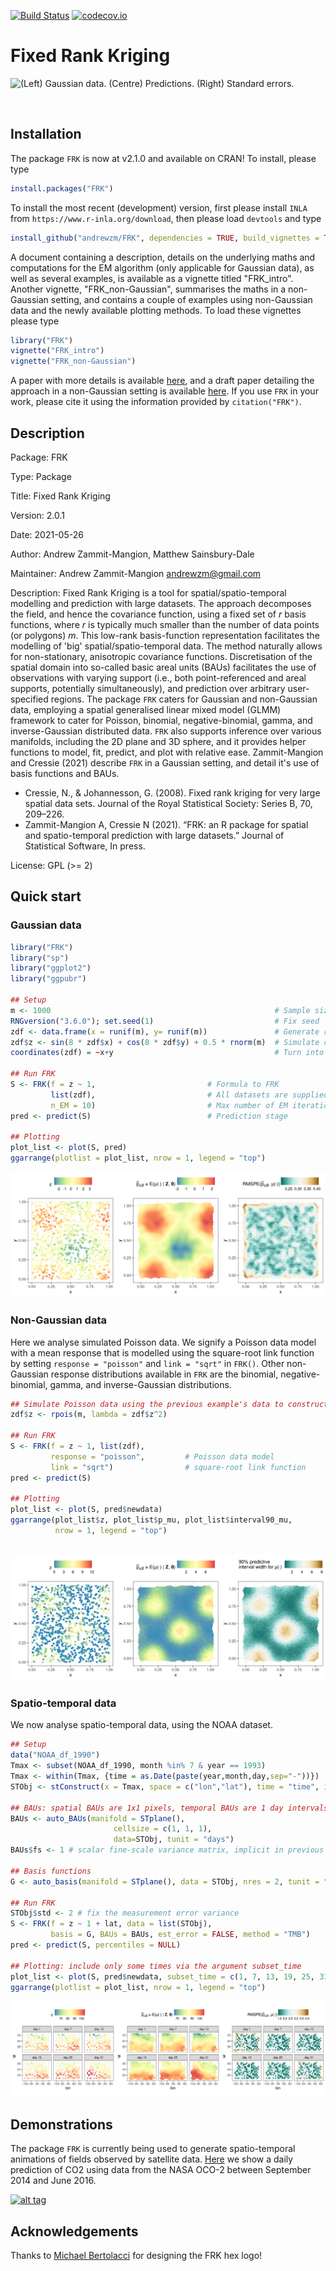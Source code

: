 [![Build Status](https://travis-ci.org/andrewzm/FRK.svg)](https://travis-ci.org/andrewzm/FRK)
[![codecov.io](https://codecov.io/github/andrewzm/FRK/coverage.svg?branch=master)](https://codecov.io/github/andrewzm/FRK?branch=master)

Fixed Rank Kriging 
================

![(Left) Gaussian data. (Centre) Predictions. (Right) Standard errors.](man/figures/FRK_logo.svg?raw=true)

<img src="man/figures/FRK_logo.svg" alt="" width="100">

Installation 
------------

The package `FRK` is now at v2.1.0 and available on CRAN! To install, please type

```r
install.packages("FRK")
```

To install the most recent (development) version, first please install `INLA` from `https://www.r-inla.org/download`, then please load `devtools` and type

```r
install_github("andrewzm/FRK", dependencies = TRUE, build_vignettes = TRUE)
```

A document containing a description, details on the underlying maths and computations for the EM algorithm (only applicable for Gaussian data), as well as several examples, is available as a vignette titled "FRK_intro". Another vignette, "FRK_non-Gaussian", summarises the maths in a non-Gaussian setting, and contains a couple of examples using non-Gaussian data and the newly available plotting methods. To load these vignettes please type

```r
library("FRK")
vignette("FRK_intro")
vignette("FRK_non-Gaussian")
```

A paper with more details is available [here](https://www.jstatsoft.org/article/view/v098i04), and a draft paper detailing the approach in a non-Gaussian setting is available [here](https://arxiv.org/abs/2110.02507). If you use `FRK` in your work, please cite it using the information provided by `citation("FRK")`. 


Description
------------

Package: FRK

Type: Package

Title: Fixed Rank Kriging

Version: 2.0.1

Date: 2021-05-26

Author: Andrew Zammit-Mangion, Matthew Sainsbury-Dale

Maintainer: Andrew Zammit-Mangion <andrewzm@gmail.com>

Description: Fixed Rank Kriging is a tool for spatial/spatio-temporal modelling and prediction with large datasets. The approach decomposes the field, and hence the covariance function, using a fixed set of *r* basis functions, where *r* is typically much smaller than the number of data points (or polygons) *m*. This low-rank basis-function representation facilitates the modelling of 'big' spatial/spatio-temporal data. The method naturally allows for non-stationary, anisotropic covariance functions. Discretisation of the spatial domain into so-called basic areal units (BAUs) facilitates the use of observations with varying support (i.e., both point-referenced and areal supports, potentially simultaneously), and prediction over arbitrary user-specified regions. The package `FRK` caters for Gaussian and non-Gaussian data, employing a spatial generalised linear mixed model (GLMM) framework  to cater for Poisson, binomial, negative-binomial, gamma, and inverse-Gaussian distributed data. `FRK` also supports inference over various manifolds, including the 2D plane and 3D sphere, and it provides helper functions to model, fit, predict, and plot with relative ease. Zammit-Mangion and Cressie (2021) describe `FRK` in a Gaussian setting, 
and detail it's use of basis functions and BAUs. 

* Cressie, N., & Johannesson, G. (2008). Fixed rank kriging for very large spatial data sets. Journal of the Royal Statistical Society: Series B, 70, 209–226.
* Zammit-Mangion A, Cressie N (2021). “FRK: an R package for spatial and spatio-temporal prediction with large datasets.” Journal of Statistical Software, In press.


License: GPL (>= 2)


Quick start
------------

### Gaussian data


```r
library("FRK")
library("sp")
library("ggplot2")
library("ggpubr")

## Setup
m <- 1000                                                  # Sample size
RNGversion("3.6.0"); set.seed(1)                           # Fix seed
zdf <- data.frame(x = runif(m), y= runif(m))               # Generate random locs
zdf$z <- sin(8 * zdf$x) + cos(8 * zdf$y) + 0.5 * rnorm(m)  # Simulate data
coordinates(zdf) = ~x+y                                    # Turn into sp object

## Run FRK
S <- FRK(f = z ~ 1,                         # Formula to FRK
         list(zdf),                         # All datasets are supplied in list
         n_EM = 10)                         # Max number of EM iterations
pred <- predict(S)                          # Prediction stage

## Plotting
plot_list <- plot(S, pred)
ggarrange(plotlist = plot_list, nrow = 1, legend = "top")

```

<!---
ggsave( 
  filename = "Gaussian_data_tmp.png", device = "png", 
  width = 10, height = 4,
  path = "~/Dropbox/FRK/man/figures/"
)
--->

![(Left) Gaussian data. (Centre) Predictions. (Right) Standard errors.](/man/figures/Gaussian_data.png?raw=true)

### Non-Gaussian data

Here we analyse simulated Poisson data. We signify a Poisson data model with a mean response that is modelled using the square-root link function by setting `response = "poisson"` and `link = "sqrt"` in `FRK()`. Other non-Gaussian response distributions available in `FRK` are the binomial, negative-binomial, gamma, and inverse-Gaussian distributions. 

```r
## Simulate Poisson data using the previous example's data to construct a mean 
zdf$z <- rpois(m, lambda = zdf$z^2)

## Run FRK
S <- FRK(f = z ~ 1, list(zdf),                          
         response = "poisson",         # Poisson data model
         link = "sqrt")                # square-root link function
pred <- predict(S)                            

## Plotting
plot_list <- plot(S, pred$newdata)
ggarrange(plot_list$z, plot_list$p_mu, plot_list$interval90_mu, 
          nrow = 1, legend = "top")
             
```    
<!---
ggsave( 
  filename = "Poisson_data.png", device = "png", 
  width = 10, height = 4,
  path = "~/Dropbox/FRK/man/figures/"
)
--->

![(Left) Poisson data. (Centre) Prediction of the mean response. (Right) Prediction interval width of the mean response.](/man/figures/Poisson_data.png?raw=true)


### Spatio-temporal data

We now analyse spatio-temporal data, using the NOAA dataset.

```r
## Setup
data("NOAA_df_1990")
Tmax <- subset(NOAA_df_1990, month %in% 7 & year == 1993)
Tmax <- within(Tmax, {time = as.Date(paste(year,month,day,sep="-"))})
STObj <- stConstruct(x = Tmax, space = c("lon","lat"), time = "time", interval = TRUE)

## BAUs: spatial BAUs are 1x1 pixels, temporal BAUs are 1 day intervals
BAUs <- auto_BAUs(manifold = STplane(), 
                       cellsize = c(1, 1, 1),    
                       data=STObj, tunit = "days")
BAUs$fs <- 1 # scalar fine-scale variance matrix, implicit in previous examples

## Basis functions
G <- auto_basis(manifold = STplane(), data = STObj, nres = 2, tunit = "days")

## Run FRK
STObj$std <- 2 # fix the measurement error variance
S <- FRK(f = z ~ 1 + lat, data = list(STObj), 
         basis = G, BAUs = BAUs, est_error = FALSE, method = "TMB")
pred <- predict(S, percentiles = NULL)

## Plotting: include only some times via the argument subset_time
plot_list <- plot(S, pred$newdata, subset_time = c(1, 7, 13, 19, 25, 31)) 
ggarrange(plotlist = plot_list, nrow = 1, legend = "top") 
```

<!---
## Apply a labeller so the facet shows day x rather than just x
facet_names <- paste0("day ", unique(pred$newdata$t))
names(facet_names) <- unique(pred$newdata$t)
plot_list <- lapply(
  plot_list, 
  function(gg) gg + facet_wrap(~t, labeller = as_labeller(facet_names)))
  
ggsave( 
  filename = "ST_data.png", device = "png", 
  width = 12.5, height = 3.8,
  path = "~/Dropbox/FRK/man/figures/"
)
--->

![(Left) Prediction of spatio-temporal process. (Right) Prediction interval width.](/man/figures/ST_data.png?raw=true)


[//]: # (Currently `FRK` is not installing on OSX with `build_vignettes=TRUE` as it fails to find `texi2dvi`. Set `build_vignettes=FALSE` to ensure installation. Then download the `.Rnw` file in the `vignettes` folder and compile the pdf file separately in `RStudio` with `knitr`. )


Demonstrations
--------------

The package `FRK` is currently being used to generate spatio-temporal animations of fields observed by satellite data. [Here](https://www.youtube.com/watch?v=_kPa8VoeSdM) we show a daily prediction of CO2 using data from the NASA OCO-2 between September 2014 and June 2016.

[![alt tag](https://img.youtube.com/vi/ENx4CIZdoQk/0.jpg)](https://www.youtube.com/watch?v=ENx4CIZdoQk)

Acknowledgements
--------------

Thanks to [Michael Bertolacci](https://mbertolacci.github.io/) for designing the FRK hex logo!
